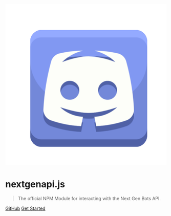 ![logo](img/NGBL.png)

# nextgenapi.js

> The official NPM Module for interacting with the Next Gen Bots API.

[GitHub](https://github.com/TheRealToxicDev/nextgenapi.js)
[Get Started](/about/index)

